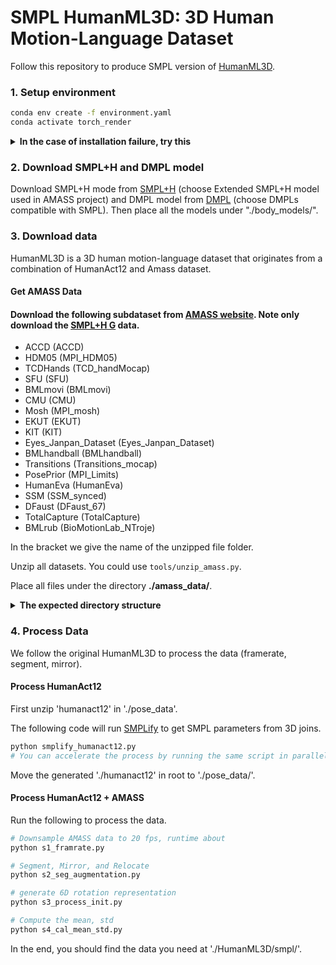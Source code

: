 # SMPL HumanML3D: 3D Human Motion-Language Dataset

Follow this repository to produce SMPL version of [HumanML3D](https://github.com/EricGuo5513/HumanML3D).

### 1. Setup environment

```sh
conda env create -f environment.yaml
conda activate torch_render
```
<details>
  <summary><b>In the case of installation failure, try  this</b></summary>

Remove the following lines from .yaml:
```
body-visualizer==1.1.0
configer==1.4.1
psbody-mesh==0.4
```
And install them manually:
```
pip install git+https://github.com/nghorbani/body_visualizer.git
pip install git+https://github.com/MPI-IS/configer
pip install git+https://github.com/MPI-IS/mesh.git
```
</details>

### 2. Download SMPL+H and DMPL model

Download SMPL+H mode from [SMPL+H](https://mano.is.tue.mpg.de/download.php) (choose Extended SMPL+H model used in AMASS project) and DMPL model from [DMPL](https://smpl.is.tue.mpg.de/download.php) (choose DMPLs compatible with SMPL). Then place all the models under "./body_models/".

### 3. Download data
HumanML3D is a 3D human motion-language dataset that originates from a combination of HumanAct12 and Amass dataset. 

#### Get AMASS Data

#### Download the following subdataset from [AMASS website](https://amass.is.tue.mpg.de/download.php). Note only download the <u>SMPL+H G</u> data.

* ACCD (ACCD)
* HDM05 (MPI_HDM05)
* TCDHands (TCD_handMocap)
* SFU (SFU)
* BMLmovi (BMLmovi)
* CMU (CMU)
* Mosh (MPI_mosh)
* EKUT (EKUT)
* KIT  (KIT)
* Eyes_Janpan_Dataset (Eyes_Janpan_Dataset)
* BMLhandball (BMLhandball)
* Transitions (Transitions_mocap)
* PosePrior (MPI_Limits)
* HumanEva (HumanEva)
* SSM (SSM_synced)
* DFaust (DFaust_67)
* TotalCapture (TotalCapture)
* BMLrub (BioMotionLab_NTroje)

In the bracket we give the name of the unzipped file folder.

Unzip all datasets. You could use `tools/unzip_amass.py`. 

 Place all files under the directory **./amass_data/**. 


<details>
  <summary><b>The expected directory structure</b></summary>
  
./amass_data/  
./amass_data/ACCAD/  
./amass_data/BioMotionLab_NTroje/  
./amass_data/BMLhandball/  
./amass_data/BMLmovi/   
./amass_data/CMU/  
./amass_data/DFaust_67/  
./amass_data/EKUT/  
./amass_data/Eyes_Japan_Dataset/  
./amass_data/HumanEva/  
./amass_data/KIT/  
./amass_data/MPI_HDM05/  
./amass_data/MPI_Limits/  
./amass_data/MPI_mosh/  
./amass_data/SFU/  
./amass_data/SSM_synced/  
./amass_data/TCD_handMocap/  
./amass_data/TotalCapture/  
./amass_data/Transitions_mocap/  

**Please make sure the file path are correct.**
</details>


### 4. Process Data

We follow the original HumanML3D to process the data (framerate, segment, mirror). 

#### Process HumanAct12
First unzip 'humanact12' in './pose_data'.

The following code will run [SMPLify](https://github.com/wangsen1312/joints2smpl) to get SMPL parameters from 3D joins.

```bash
python smplify_humanact12.py
# You can accelerate the process by running the same script in parallel simultaneously and utilizing multiple GPUs.
```
Move the generated './humanact12' in root to './pose_data/'.

#### Process HumanAct12 + AMASS
Run the following to process the data. 

```bash
# Downsample AMASS data to 20 fps, runtime about  
python s1_framrate.py

# Segment, Mirror, and Relocate
python s2_seg_augmentation.py

# generate 6D rotation representation
python s3_process_init.py

# Compute the mean, std
python s4_cal_mean_std.py
```

In the end, you should find the data you need at './HumanML3D/smpl/'.